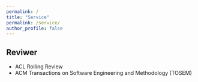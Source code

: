 ```yaml
---
permalink: /
title: "Service"
permalink: /service/
author_profile: false
---
```


## Reviwer
- ACL Rolling Review
- ACM Transactions on Software Engineering and Methodology (TOSEM)
